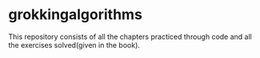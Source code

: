 # grokkingalgorithms
This repository consists of all the chapters practiced through code and all the exercises solved(given in the book).
